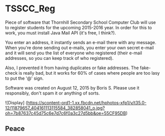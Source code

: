 # TSSCC_Reg

Piece of software that Thornhill Secondary School Computer Club will use to register students for the upcoming 2015-2016 year.
In order for this to work, you must install Java Mail API (it's free, I think?).

You enter an address, it instantly sends an e-mail there with any message. When you're done sending out e-mails, you enter
your own secret e-mail and it will send you the list of everyone who registered (their e-mail addresses, so you can keep track of who
registered).

Also, I prevented it from having duplicates or fake addresses. The fake-check is really bad, but it works for 60% of cases where people
are too lasy to put the '@' sign.

Software was created on August 12, 2015 by Boris S.
Please use it responsibly, don't spam it or anything of sorts.

![Display] (https://scontent-ord1-1.xx.fbcdn.net/hphotos-xfp1/v/t35.0-12/11879657_404161113115584_382858041_o.jpg?oh=7b87637c45d75c6e7d7c6f0a3c27d5bb&oe=55CF95DB)

## Peace
